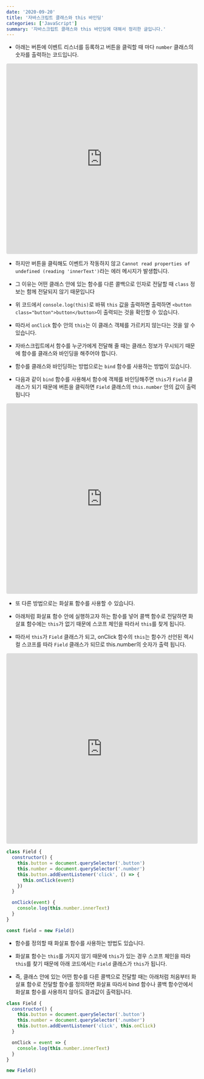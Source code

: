 ```yaml
---
date: '2020-09-20'
title: '자바스크립트 클래스와 this 바인딩'
categories: ['JavaScript']
summary: '자바스크립트 클래스와 this 바인딩에 대해서 정리한 글입니다.'
---
```


- 아래는 버튼에 이벤트 리스너를 등록하고 버튼을 클릭할 때 마다 `number` 클래스의 숫자를 출력하는 코드입니다.

<iframe src="https://codesandbox.io/embed/cool-ben-z8gwty?fontsize=14&hidenavigation=1&theme=dark&view=split?initialpath=index.html?module=index.js"
     style="width:100%; height:500px; border:0; border-radius: 4px; overflow:hidden;"
     title="long-morning-h33yhg"
     allow="accelerometer; ambient-light-sensor; camera; encrypted-media; geolocation; gyroscope; hid; microphone; midi; payment; usb; vr; xr-spatial-tracking"
     sandbox="allow-forms allow-modals allow-popups allow-presentation allow-same-origin allow-scripts"
   ></iframe>

- 하지만 버튼을 클릭해도 이벤트가 작동하지 않고 `Cannot read properties of undefined (reading 'innerText')`라는 에러 메시지가 발생합니다.

- 그 이유는 어떤 클래스 안에 있는 함수를 다른 콜백으로 인자로 전달할 때 `class` 정보는 함께 전달되지 않기 때문입니다

- 위 코드에서 `console.log(this)`로 바꿔 `this` 값을 출력하면 출력하면 `<button class="button">button</button>`이 출력되는 것을 확인할 수 있습니다.

- 따라서 `onClick` 함수 안의 `this`는 이 클래스 객체를 가르키지 않는다는 것을 알 수 있습니다.

- 자바스크립트에서 함수를 누군가에게 전달해 줄 때는 클래스 정보가 무시되기 때문에 함수를 클래스와 바인딩을 해주어야 합니다.

- 함수를 클래스와 바인딩하는 방법으로는 `bind` 함수를 사용하는 방법이 있습니다.

- 다음과 같이 `bind` 함수를 사용해서 함수에 객체를 바인딩해주면 `this`가 `Field` 클래스가 되기 때문에 버튼을 클릭하면 `Field` 클래스의 `this.number` 안의 값이 출력됩니다

<iframe src="https://codesandbox.io/embed/boring-frog-cf3p7z?fontsize=14&hidenavigation=1&module=%2Fsrc%2Findex2.js&theme=dark&view=split?initialpath=index2.html"
     style="width:100%; height:500px; border:0; border-radius: 4px; overflow:hidden;"
     title="long-morning-h33yhg"
     allow="accelerometer; ambient-light-sensor; camera; encrypted-media; geolocation; gyroscope; hid; microphone; midi; payment; usb; vr; xr-spatial-tracking"
     sandbox="allow-forms allow-modals allow-popups allow-presentation allow-same-origin allow-scripts"
   ></iframe>

- 또 다른 방법으로는 화살표 함수를 사용할 수 있습니다.

- 아래처럼 화살표 함수 안에 실행하고자 하는 함수를 넣어 콜백 함수로 전달하면 화살표 함수에는 `this`가 없기 때문에 스코프 체인을 따라서 `this`를 찾게 됩니다.

- 따라서 `this`가 `Field` 클래스가 되고, onClick 함수의 `this`는 함수가 선언된 렉시컬 스코프를 따라 `Field` 클래스가 되므로 this.number의 숫자가 출력 됩니다.

<iframe src="https://codesandbox.io/embed/boring-frog-cf3p7z?fontsize=14&hidenavigation=1&module=%2Fsrc%2Findex3.js&theme=darkview=split?initialpath=index3.html"
     style="width:100%; height:500px; border:0; border-radius: 4px; overflow:hidden;"
     title="long-morning-h33yhg"
     allow="accelerometer; ambient-light-sensor; camera; encrypted-media; geolocation; gyroscope; hid; microphone; midi; payment; usb; vr; xr-spatial-tracking"
     sandbox="allow-forms allow-modals allow-popups allow-presentation allow-same-origin allow-scripts"
   ></iframe>

```javascript
class Field {
  constructor() {
    this.button = document.querySelector('.button')
    this.number = document.querySelector('.number')
    this.button.addEventListener('click', () => {
      this.onClick(event)
    })
  }

  onClick(event) {
    console.log(this.number.innerText)
  }
}

const field = new Field()
```

- 함수를 정의할 때 화살표 함수를 사용하는 방법도 있습니다.

- 화살표 함수는 `this`를 가지지 않기 때문에 `this`가 있는 경우 스코프 체인을 따라 `this`를 찾기 때문에 아래 코드에서는 `Field` 클래스가 `this`가 됩니다.

- 즉, 클래스 안에 있는 어떤 함수를 다른 콜백으로 전달할 때는 아래처럼 처음부터 화살표 함수로 전달할 함수를 정의하면 화살표 따라서 bind 함수나 콜백 함수안에서 화살표 함수를 사용하지 않아도 결과값이 출력됩니다.

```javascript
class Field {
  constructor() {
    this.button = document.querySelector('.button')
    this.number = document.querySelector('.number')
    this.button.addEventListener('click', this.onClick)
  }

  onClick = event => {
    console.log(this.number.innerText)
  }
}

new Field()
```
